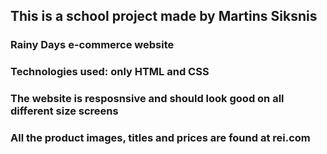 ## This is a school project made by Martins Siksnis

### Rainy Days e-commerce website

### Technologies used: only HTML and CSS

### The website is resposnsive and should look good on all different size screens

### All the product images, titles and prices are found at rei.com
